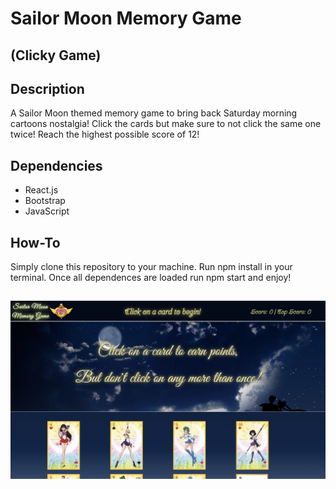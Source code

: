 # Sailor Moon Memory Game
## (Clicky Game)

## Description
A Sailor Moon themed memory game to bring back Saturday morning cartoons nostalgia! 
Click the cards but make sure to not click the same one twice! Reach the highest possible score of 12!

## Dependencies
 * React.js
 * Bootstrap
 * JavaScript
 
## How-To
Simply clone this repository to your machine. Run npm install in your terminal. 
Once all dependences are loaded run npm start and enjoy!

## 

![demo](./src/images/screenshot.png)
